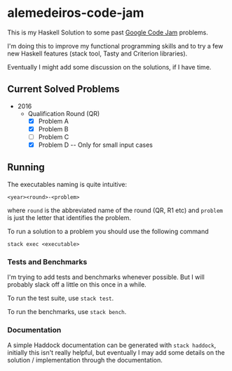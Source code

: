 # alemedeiros-code-jam

This is my Haskell Solution to some past [Google Code Jam][1] problems.

I'm doing this to improve my functional programming skills and to try a few new
Haskell features (stack tool, Tasty and Criterion libraries).

Eventually I might add some discussion on the solutions, if I have time.

## Current Solved Problems

-   2016
    *  Qualification Round (QR)
        +   [X] Problem A
        +   [X] Problem B
        +   [ ] Problem C
        +   [X] Problem D  -- Only for small input cases

## Running

The executables naming is quite intuitive:

```
<year><round>-<problem>
```

where `round` is the abbreviated name of the round (QR, R1 etc) and `problem`
is just the letter that identifies the problem.

To run a solution to a problem you should use the following command

```
stack exec <executable>
```

### Tests and Benchmarks

I'm trying to add tests and benchmarks whenever possible. But I will probably
slack off a little on this once in a while.

To run the test suite, use `stack test`.

To run the benchmarks, use `stack bench`.

### Documentation

A simple Haddock documentation can be generated with `stack haddock`, initially
this isn't really helpful, but eventually I may add some details on the
solution / implementation through the documentation.


[1]: https://code.google.com/codejam/
